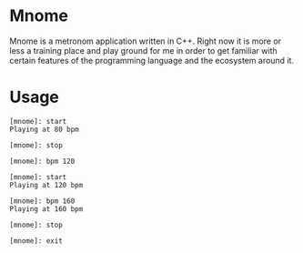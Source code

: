 # Mnome

Mnome is a metronom application written in C++.
Right now it is more or less a training place and play ground for me in order to get familiar with certain features of the programming language and the ecosystem around it.

# Usage

```
[mnome]: start
Playing at 80 bpm

[mnome]: stop

[mnome]: bpm 120

[mnome]: start
Playing at 120 bpm

[mnome]: bpm 160
Playing at 160 bpm

[mnome]: stop

[mnome]: exit
```
